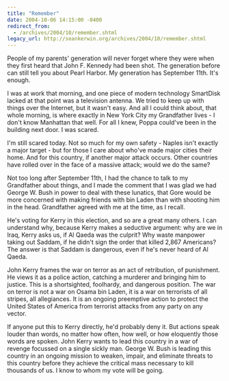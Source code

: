 ```yaml
---
title: "Remember"
date: 2004-10-06 14:15:00 -0400
redirect_from:
  - /archives/2004/10/remember.shtml
legacy_url: http://seankerwin.org/archives/2004/10/remember.shtml
---
```

People of my parents' generation will never forget where they were when they first heard that John F. Kennedy had been shot. The generation before can still tell you about Pearl Harbor. My generation has September 11th. It's enough.

I was at work that morning, and one piece of modern technology SmartDisk lacked at that point was a television antenna. We tried to keep up with things over the Internet, but it wasn't easy. And all I could think about, that whole morning, is where exactly in New York City my Grandfather lives - I don't know Manhattan that well. For all I knew, Poppa could've been in the building next door. I was scared.

I'm still scared today. Not so much for my own safety - Naples isn't exactly a major target - but for those I care about who've made major cities their home. And for this country, if another major attack occurs. Other countries have rolled over in the face of a massive attack; would we do the same?

Not too long after September 11th, I had the chance to talk to my Grandfather about things, and I made the comment that I was glad we had George W. Bush in power to deal with these lunatics, that Gore would be more concerned with making friends with bin Laden than with shooting him in the head. Grandfather agreed with me at the time, as I recall.

He's voting for Kerry in this election, and so are a great many others. I can understand why, because Kerry makes a seductive argument: why are we in Iraq, Kerry asks us, if Al Qaeda was the culprit? Why waste manpower taking out Saddam, if he didn't sign the order that killed 2,867 Americans? The answer is that Saddam is dangerous, even if he's never heard of Al Qaeda.

John Kerry frames the war on terror as an act of retribution, of punishment. He views it as a police action, catching a murderer and bringing him to justice. This is a shortsighted, foolhardy, and dangerous position. The war on terror is not a war on Osama bin Laden, it is a war on terrorists of all stripes, all allegiances. It is an ongoing preemptive action to protect the United States of America from terrorist attacks from any party on any vector.

If anyone put this to Kerry directly, he'd probably deny it. But actions speak louder than words, no matter how often, how well, or how eloquently those words are spoken. John Kerry wants to lead this country in a war of revenge focussed on a single sickly man. George W. Bush is leading this country in an ongoing mission to weaken, impair, and eliminate threats to this country before they achieve the critical mass necessary to kill thousands of us. I know to whom my vote will be going.
